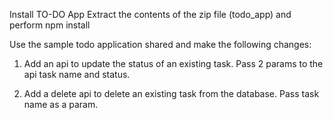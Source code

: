 Install TO-DO App
Extract the contents of the zip file (todo_app) and perform npm install 

Use the sample todo application shared and make the following changes:

1. Add an api to update the status of an existing task. Pass 2 params to the api task name and status.

2. Add a delete api to delete an existing task from the database. Pass task name as a param.
